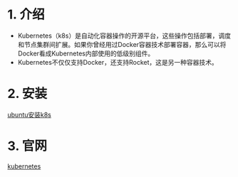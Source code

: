 # 1. 介绍
* Kubernetes（k8s）是自动化容器操作的开源平台，这些操作包括部署，调度和节点集群间扩展。如果你曾经用过Docker容器技术部署容器，那么可以将Docker看成Kubernetes内部使用的低级别组件。 
* Kubernetes不仅仅支持Docker，还支持Rocket，这是另一种容器技术。
# 2. 安装
[ubuntu安装k8s](https://www.hzhero.cn/archives/ubuntu%E5%AE%89%E8%A3%85k8s%E9%9B%86%E7%BE%A4%E7%AC%94%E8%AE%B0)

# 3. 官网
[kubernetes](https://kubernetes.io/zh-cn/docs/home/)
